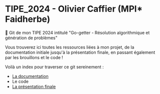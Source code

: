 # TIPE_2024 - Olivier Caffier (MPI* Faidherbe)
📝 Git de mon TIPE 2024 intitulé "Go-getter - Résolution algorithmique et génération de problèmes"


Vous trouverez ici toutes les ressources liées à mon projet, de la documentation initiale jusqu'à la présentation finale, en passant également par les brouillons et le code !

Voilà un index pour traverser ce git sereinement : 
- [La documentation](/documentation/docu.md)
- Le code
- [La présentation finale](/presentation/pres.md)
